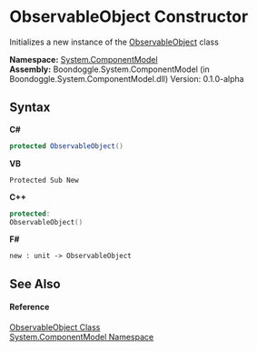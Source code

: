 # ObservableObject Constructor 
 

Initializes a new instance of the <a href="9a6e11c4-9d3b-7b5d-e65a-1fad788274e1.md">ObservableObject</a> class

**Namespace:**&nbsp;<a href="0de82105-8f0d-3514-72ed-11d749ecebe4.md">System.ComponentModel</a><br />**Assembly:**&nbsp;Boondoggle.System.ComponentModel (in Boondoggle.System.ComponentModel.dll) Version: 0.1.0-alpha

## Syntax

**C#**<br />
``` C#
protected ObservableObject()
```

**VB**<br />
``` VB
Protected Sub New
```

**C++**<br />
``` C++
protected:
ObservableObject()
```

**F#**<br />
``` F#
new : unit -> ObservableObject
```


## See Also


#### Reference
<a href="9a6e11c4-9d3b-7b5d-e65a-1fad788274e1.md">ObservableObject Class</a><br /><a href="0de82105-8f0d-3514-72ed-11d749ecebe4.md">System.ComponentModel Namespace</a><br />
